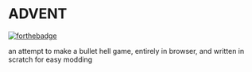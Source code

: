 # ADVENT
[![forthebadge](https://forthebadge.com/images/badges/built-with-love.svg)](https://forthebadge.com)

an attempt to make a bullet hell game, entirely in browser, and written in scratch for easy modding
